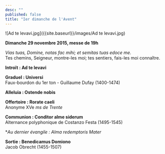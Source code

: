 ```yaml
---
desc: ""
published: false
title: "Ier dimanche de l'Avent"
---
```


![Ad te levavi.jpg]({{site.baseurl}}/images/Ad te levavi.jpg)


**Dimanche 29 novembre 2015, messe de 19h**

*Vias tuas, Domine, notas fac mihi; et semitas tuas edoce me.*  
Tes chemins, Seigneur, montre-les moi; tes sentiers, fais-les moi connaître.

**Introït : Ad te levavi**

**Graduel : Universi**  
Faux-bourdon du 1er ton - Guillaume Dufay (1400-1474)

**Alleluia : Ostende nobis**

**Offertoire : Rorate caeli**  
Anonyme XVe *ms de Trente*

**Communion : Conditor alme siderum**  
Alternance polyphonique de Costanzo Festa (1495-1545)

**Au dernier évangile : Alma redemptoris Mater*

**Sortie : Benedicamus Domiono**  
Jacob Obrecht (1455-1507)

